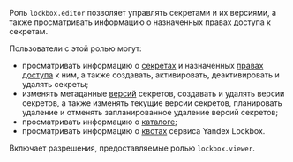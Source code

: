 Роль `lockbox.editor` позволяет управлять секретами и их версиями, а также просматривать информацию о назначенных правах доступа к секретам.

Пользователи с этой ролью могут:
* просматривать информацию о [секретах](../../lockbox/concepts/secret.md#secret) и назначенных [правах доступа](../../iam/concepts/access-control/index.md) к ним, а также создавать, активировать, деактивировать и удалять секреты;
* изменять метаданные [версий](../../lockbox/concepts/secret.md#version) секретов, создавать и удалять версии секретов, а также изменять текущие версии секретов, планировать удаление и отменять запланированное удаление версий секретов;
* просматривать информацию о [каталоге](../../resource-manager/concepts/resources-hierarchy.md#folder);
* просматривать информацию о [квотах](../../lockbox/concepts/limits.md#quotas) сервиса Yandex Lockbox.

Включает разрешения, предоставляемые ролью `lockbox.viewer`.